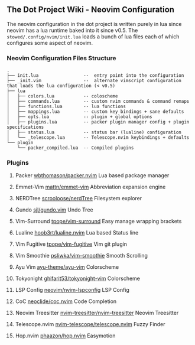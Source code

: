 ## The Dot Project Wiki - Neovim Configuration
The neovim configuration in the dot project is written purely in lua since neovim has a lua runtime baked into it since v0.5.
The `stowed/.config/nvim/init.lua` loads a bunch of lua files each of which configures some aspect of neovim.

### Neovim Configuration Files Structure

```
.
├── init.lua                 --  entry point into the configuration
├── _init.vim                --  alternate vimscript configuration that loads the lua configuration (< v0.5)
├── lua
│   ├── colors.lua           -- coloscheme
│   ├── commands.lua         -- custom nvim commands & command remaps
│   ├── functions.lua        -- lua functions
│   ├── mappings.lua         -- custom key bindings + sane defaults
│   ├── opts.lua             -- plugin + global options
│   ├── plugins.lua          -- packer plugin manager config + plugin specifications
│   ├── status.lua           -- status bar (lualine) configuration
│   └── _telescope.lua       -- Telescope.nvim keybindings + defaults
└── plugin
    └── packer_compiled.lua  -- Compiled plugins
```

### Plugins

1. Packer [wbthomason/packer.nvim](https://github.com/wbthomason/packer.nvim)
Lua based package manager

2. Emmet-Vim [mattn/emmet-vim](https://github.com/mattn/emmet-vim)
Abbreviation expansion engine

3. NERDTree [scrooloose/nerdTree](https://github.com/scrooloose/nerdTree)
Filesystem explorer

4. Gundo [sjl/gundo.vim](https://github.com/sjl/gundo.vim)
Undo Tree

5. Vim-Surround [tpope/vim-surround](https://github.com/tpope/vim-surround)
Easy manage wrapping brackets

6. Lualine [hoob3rt/lualine.nvim](https://github.com/hoob3rt/lualine.nvim)
Lua based Status line

7. Vim Fugitive [tpope/vim-fugitive](https://github.com/tpope/vim-fugitive)
Vim git plugin

8. Vim Smoothie [psliwka/vim-smoothie](https://github.com/psliwka/vim-smoothie)
Smooth Scrolling

9. Ayu Vim [ayu-theme/ayu-vim](https://github.com/ayu-theme/ayu-vim)
Colorscheme

10. Tokyonight [ghifarit53/tokyonight-vim](https://github.com/ghifarit53/tokyonight-vim)
Colorscheme

11. LSP Config [neovim/nvim-lspconfig](https://github.com/neovim/nvim-lspconfig)
LSP Config

12. CoC [neoclide/coc.nvim](https://github.com/neoclide/coc.nvim)
Code Completion

13. Neovim Treesitter [nvim-treesitter/nvim-treesitter](https://github.com/nvim-treesitter/nvim-treesitter)
Neovim Treesitter

14. Telescope.nvim [nvim-telescope/telescope.nvim](https://github.com/nvim-telescope/telescope.nvim)
Fuzzy Finder

15. Hop.nvim [phaazon/hop.nvim](https://github.com/phaazon/hop.nvim)
Easymotion
